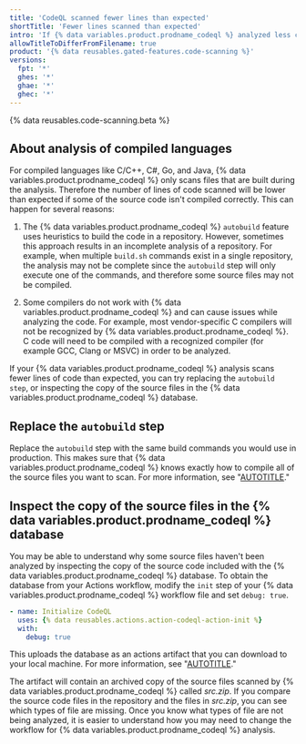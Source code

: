 ```yaml
---
title: 'CodeQL scanned fewer lines than expected'
shortTitle: 'Fewer lines scanned than expected'
intro: 'If {% data variables.product.prodname_codeql %} analyzed less code than than you expected, you may need to use a custom build command.'
allowTitleToDifferFromFilename: true
product: '{% data reusables.gated-features.code-scanning %}'
versions:
  fpt: '*'
  ghes: '*'
  ghae: '*'
  ghec: '*'
---
```


{% data reusables.code-scanning.beta %}

## About analysis of compiled languages

For compiled languages like C/C++, C#, Go, and Java, {% data variables.product.prodname_codeql %} only scans files that are built during the analysis. Therefore the number of lines of code scanned will be lower than expected if some of the source code isn't compiled correctly. This can happen for several reasons:

1. The {% data variables.product.prodname_codeql %} `autobuild` feature uses heuristics to build the code in a repository. However, sometimes this approach results in an incomplete analysis of a repository. For example, when multiple `build.sh` commands exist in a single repository, the analysis may not be complete since the `autobuild` step will only execute one of the commands, and therefore some source files may not be compiled.

1. Some compilers do not work with {% data variables.product.prodname_codeql %} and can cause issues while analyzing the code. For example, most vendor-specific C compilers will not be recognized by {% data variables.product.prodname_codeql %}. C code will need to be compiled with a recognized compiler (for example GCC, Clang or MSVC) in order to be analyzed.

If your {% data variables.product.prodname_codeql %} analysis scans fewer lines of code than expected, you can try replacing the `autobuild step`, or inspecting the copy of the source files in the {% data variables.product.prodname_codeql %} database.

## Replace the `autobuild` step

Replace the `autobuild` step with the same build commands you would use in production. This makes sure that {% data variables.product.prodname_codeql %} knows exactly how to compile all of the source files you want to scan.
For more information, see "[AUTOTITLE](/code-security/code-scanning/creating-an-advanced-setup-for-code-scanning/codeql-code-scanning-for-compiled-languages#adding-build-steps-for-a-compiled-language)."

## Inspect the copy of the source files in the {% data variables.product.prodname_codeql %} database

You may be able to understand why some source files haven't been analyzed by inspecting the copy of the source code included with the {% data variables.product.prodname_codeql %} database. To obtain the database from your Actions workflow, modify the `init` step of your {% data variables.product.prodname_codeql %} workflow file and set `debug: true`.

```yaml
- name: Initialize CodeQL
  uses: {% data reusables.actions.action-codeql-action-init %}
  with:
    debug: true
```

This uploads the database as an actions artifact that you can download to your local machine. For more information, see "[AUTOTITLE](/actions/using-workflows/storing-workflow-data-as-artifacts)."

The artifact will contain an archived copy of the source files scanned by {% data variables.product.prodname_codeql %} called _src.zip_. If you compare the source code files in the repository and the files in _src.zip_, you can see which types of file are missing. Once you know what types of file are not being analyzed, it is easier to understand how you may need to change the workflow for {% data variables.product.prodname_codeql %} analysis.
